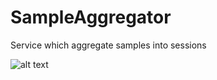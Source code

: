 # SampleAggregator
Service which aggregate samples into sessions

![alt text](https://drive.google.com/file/d/1LCCxEAkRx3ATkEem3RFTBNwR7QmoB3am/view?usp=sharing)
